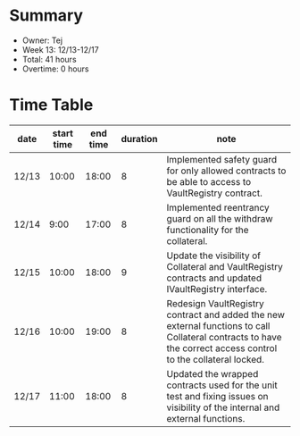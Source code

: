 # Summary
* Owner: Tej
* Week 13: 12/13-12/17
* Total: 41 hours
* Overtime: 0 hours

# Time Table
| date  | start time  | end time | duration  |  note |
|---|---|---|---|---|
| 12/13  | 10:00  | 18:00  | 8  | Implemented safety guard for only allowed contracts to be able to access to VaultRegistry contract. |
| 12/14  | 9:00  | 17:00  | 8  | Implemented reentrancy guard on all the withdraw functionality for the collateral.  |
| 12/15  | 10:00  | 18:00  | 9  | Update the visibility of Collateral and VaultRegistry contracts and updated IVaultRegistry interface. |
| 12/16  | 10:00  | 19:00  | 8  | Redesign VaultRegistry contract and added the new external functions to call Collateral contracts to have the correct access control to the collateral locked. |
| 12/17  | 11:00  | 18:00  | 8 | Updated the wrapped contracts used for the unit test and fixing issues on visibility of the internal and external functions. |